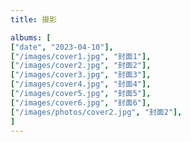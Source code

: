 ```yaml
---
title: 摄影

albums: [
["date", "2023-04-10"],
["/images/cover1.jpg", "封面1"],
["/images/cover2.jpg", "封面2"],
["/images/cover3.jpg", "封面3"],
["/images/cover4.jpg", "封面4"],
["/images/cover5.jpg", "封面5"],
["/images/cover6.jpg", "封面6"],
["/images/photos/cover2.jpg", "封面2"],
]
---
```

